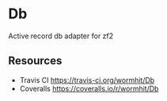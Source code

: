Db
==

Active record db adapter for zf2


## Resources

* Travis CI https://travis-ci.org/wormhit/Db
* Coveralls https://coveralls.io/r/wormhit/Db